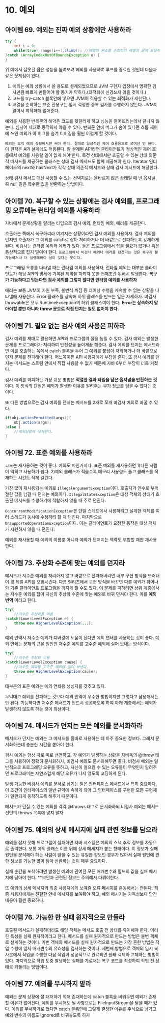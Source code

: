 # 10. 예외

## 아이템 69. 예외는 진짜 예외 상황에만 사용하라
```java
try {
    int i = 0;
    while(true) range[i++].climb(); //배열의 원소를 순회하다 배열의 끝에 도달하여 Exception이 발생하면 끝을 낸다.
}catch (ArrayIndexOutOfBoundsException e) {
}
```
위 예에서 잘못된 점은 성능을 높여보려 예외를 사용하여 루프를 종료한 것인데 다음과 같은 문제점이 있다.
1. 예외는 예외 상황에서 쓸 용도로 설계되었으므로 JVM 구현자 입장에서 명확한 검사만큼 빠르게 만들어야 할 동기가 약하다.(최적화에 신경쓰지 않을 것이다.)
2. 코드를 try-catch 블록안에 넣으면 JVM이 적용할 수 있는 최적화가 제한된다.
3. 배열을 순회하는 표준 관용구는 앞서 걱정한 중복 검사를 수행하지 않는다. JVM이 알아서 최적화해 없애준다.

예외를 사용한 반복문의 해악은 코드를 헷갈리게 하고 성능을 떨어뜨리는데서 끝나지 않는다. 심지어 제대로 동작하지 않을 수 있다. 반복문 안에 버그가 숨어 있다면 흐름 제어에 쓰인 예외가 이 버그를 숨겨 디버깅을 훨씬 어렵게 할 것이다.

`예외는 오직 예외 상황에서만 써야 한다. 절대로 일상적인 제어 흐름용으로 쓰여선 안 된다.` 이 원칙은 API 설계에도 적용된다. 잘 설계된 API라면 클라이언트가 정상적인 제어 흐름에서 예외를 사용할 일이 없게 해야 한다. 특정 상태에서만 호출할 수 있는 상태 의존적 메서드를 제공하는 클래스는 상태 검사 메서드도 함께 제공해야 한다. Iterator 인터페이스의 next와 hasNext가 각각 상태 의존적 메서드와 상태 검사 메서드에 해당한다.

상태 검사 메서드 대신 사용할 수 있는 선택지로는 올바르지 않은 상태일 때 빈 옵셔널 혹 null 같은 특수한 값을 반환하는 방법이다.

## 아이템 70. 복구할 수 있는 상황에는 검사 예외를, 프로그래밍 오류에는 런타임 예외를 사용하라
자바에서 문제상황을 알리는 타입으로 검사 예외, 런타임 예외, 에러를 제공한다.

호출하는 쪽에서 복구하리라 여겨지는 상황이라면 검사 예외를 사용하자. 검사 예외를 던지면 호출자가 그 예외를 catch로 잡아 처리하거나 더 바깥으로 전파하도록 강제하게 된다. 비검사는 런타임 예외와 에러가 있다. 둘은 프로그램에서 잡을 필요가 없거나 혹은 통상적으로 잡지 말아야 한다. `프로그램에서 비검사 예외나 에러를 던졌다는 것은 복구가 불가능하거나 더 실행해봐야 실이 많다는 뜻이다.`

프로그래밍 오류를 나타낼 때는 런타임 예외를 사용하자, 런타임 예외는 대부분 클라이언트가 해당 API의 명세에 기록된 제약을 지키지 못한 전제조건 위배시 발생한다. __복구가 가능하다고 믿는다면 검사 예외를 그렇지 않다면 런타임 예외를 사용하자__

에러는 보통 JVM이 자원 부족, 불변식 깨짐 등 더이상 수행을 계속할 수 없는 상황을 나타낼때 사용한다. Error 클래스를 상속해 하위 클래스를 만드는 일은 자제하자. 비검사 throwable은 모두 RuntimeException의 하위 클래스여야 한다. __Error는 상속하지 말아야할 뿐만 아니라 throw 문으로 직접 던지는 일도 없어야 한다.__

## 아이템 71. 필요 없는 검사 예외 사용은 피하라
검사 예외를 제대로 활용하면 API와 프로그램의 질을 높일 수 있다. 검사 예외는 발생한 문제를 프로그래머가 처리하여 안전성을 높이게끔 해준다. 검사 예외를 던지는 메서드라면 이를 호출하는 쪽에서 catch 블록을 두어 그 예외를 붙잡아 처리하거나  더 바깥으로 던져 문제를 전파해야 한다. 어느쪽이든 API 사용자에게 부담을 준다. 또 검사 예외를 던지는 메서드는 스트림 안에서 직접 사용할 수 없기 때문에 자바 8부터 부담이 더욱 커졌다.

검사 예외를 회피하는 가장 쉬운 방법은 __적절한 결과 타입을 담은 옵셔널을 반환하는 것__ 이다. 이 방식의 단점은 예외가 발생한 이유를 알려주는 부가 정보를 담을 수 없다는 것이다.

또 다른 방법으로는 검사 예외를 던지는 메서드를 2개로 쪼개 비검사 예외로 바꿀 수 있다.
```java
if(obj.actionPermitted(args)){
    obj.action(args);
}else {
    //예외상황에 대처한다.
}
```

## 아이템 72. 표준 예외를 사용하라
코드는 재사용하는 것이 좋다. 예외도 마찬가지다. 표준 예외를 재사용하면 1)다른 사람이 익히고 사용하기 쉽다. 2)예외 클래스가 적을수록 메모리 사용량도 줄고 클래스를 적재하는 시간도 적게 걸린다.

가장 많이 재사용되는 예외로 `IllegalArgumentException`이다. 호출자가 인수로 부적절한 값을 넘길 때 던지는 예외이다. `IllegalStateException`은 대상 객체의 상태가 호출된 메서드를 수행하기에 적합하지 않을 때 주로 던진다.

`ConcurrentModificationException`은 단일 스레드에서 사용하려고 설계한 객체를 여러 스레드가 동시에 수정하려 할 때 던진다. 마지막으로 `UnsupportedOperationException`이다. 이는 클라이언트가 요청한 동작을 대상 객체가 지원하지 않을 때 던진다.

예외를 재사용할 때 예외의 이름뿐 아니라 예외가 던져지는 맥락도 부합할 때만 재사용한다.

## 아이템 73. 추상화 수준에 맞는 예외를 던지라
메서드가 저수준 예외를 처리하지 않고 바깥으로 전파해버리면 내부 구현 방식을 드러내어 윗 레벨 API를 오염시킨다. 다름 릴리즈에서 구현 방식을 바꾸면 다른 예외가 튀어나와 기존 클라이언트 프로그램을 깨지게 할 수도 있다. 이 문제를 피하려면 상위 계층에서는 저수준 예외를 잡아 자신의 추상화 수준에 맞는 예외로 바꿔 던져야 한다. 이를 __예외 번역__ 이라고 한다.
```java
try{
    //저수준 추상화를 이용
}catch(LowerLevelException e) {
    throw new HigherLevelException(...);
}
```
예외 번역시 저수준 예외가 디버깅에 도움이 된다면 예외 연쇄를 사용하는 것이 좋다. 예외 연쇄는 문제의 근본 원인인 저수준 예외를 고수준 예외에 실어 보내는 방식이다.
```java
try{
    //저수준 추상화 이용
}catch(LowerLevelException cause) {
    //저수준 예외를 고수준 예외에 실어 보낸다.
    throw new HigherLevelException(cause);
}
```
대부분의 표준 예외는 예외 연쇄용 생성자를 갖추고 있다.

무턱대고 예외를 전파하는 것보다 예외 번역이 우수한 방법이지만 그렇다고 남용해서는 안 된다. 가능하다면 저수준 메서드가 반드시 성공하도록 하여 아래 계층에서는 예외가 발생하지 않도록 하는 것이 최선이다.

## 아이템 74. 메서드가 던지는 모든 예외를 문서화하라
메서드가 던지는 예외는 그 메서드를 올바로 사용하는 데 아주 중요한 정보다. 그래서 문서화하는데 충분한 시간을 쏟아야 한다.

검사 예외는 항상 따로 따로 선언하고, 각 예외가 발생하는 상황을 자바독의 @throw 태그를 사용하여 정확히 문서화하자, 비검사 예외도 문서화해두면 좋다. 비검사 예외는 일반적으로 프로그래밍 오류를 뜻하고, 자신이 일으킬 수 있는 오류들이 무엇인지 알려주면 프로그래머는 자연스럽게 해당 오류가 나지 않도록 코딩하게 된다.

발생 가능한 비검사 예외를 문서로 남기는 일은 인터페이스 메서드에서 특히 중요하다. 이 조건이 인터페이스의 일반 규약에 속하게 되어 그 인터페이스를 구현한 모든 구현체가 일관되게 동작하도록 해주기 때문이다.

메서드가 던질 수 있는 예외를 각각 @throws 태그로 문서화하되 비검사 예외는 메서드 선언의 throws 목록에 넣지 말자

## 아이템 75. 예외의 상세 메시지에 실패 관련 정보를 담으라
예외를 잡지 못해 프로그램이 실패하면 자바 시스템은 예외의 스택 추적 정보를 자동으로 출력한다. 보통 예외 클래스 이름 뒤에 상세 메세지가 붙는 형태이다. 이 정보가 실패 원인을 분석해야 하는 사람이 얻을 수 있는 유일한 정보인 경우가 많아서 실패 원인에 관한 정보를 가능한 많이 담아 반환하는 것이 매우 중요하다.

실패 순간을 포착하려면 발생한 예외에 관여된 모든 매개변수와 필드의 값을 실패 메시지에 담아야 한다. **보안과 관련된 정보는 주의해서 다뤄야한다.

또 예외의 상세 메시지와 최종 사용자에게 보여줄 오류 메시지를 혼동해서는 안된다. 최종 사용자에게는 친절한 안내 메시지를 보여줘야 하고, 예외 메시지는 가독성보다 담긴 내용이 훨씬 중요하다.

## 아이템 76. 가능한 한 실패 원자적으로 만들라
호출된 메서드가 실패하더라도 해당 객체는 메서드 호출 전 상태를 유지해야 한다. 이러한 특성을 실패 원자적이라고 한다. 메서드를 실패 원자적으로 만드는 방법은 불변 객체로 설계하는 것이다. 가변 객체의 메서드를 실패 원자적으로 만드는 가장 흔한 방법은 작업 수행에 앞서 매개변수의 유효성을 검사하는 것이다. 세번째 방법으로 객체의 임시 복사본에서 작업을 수행한 다음 작업이 성공적으로 완료되면 원래 객체와 교체하는 방법이 있다. 마지막으로 작업 도중 발생하는 실패를 가로채는 복구 코드를 작성하여 작업 전 상태로 되돌리는 방법이다.

## 아이템 77. 예외를 무시하지 말라
예외는 문제 상황에 잘 대처하기 위해 존재하는데 catch 블록을 비워두면 예외가 존재할 이유가 없어진다. 예외를 무시해도 될 사항으로는 FileInputStream을 닫을 때가 있다. 예외를 무시하기로 했다면 catch 블록안에 그렇게 결정한 이유를 주석으로 남기고 예외 변수의 이름도 ignored로 바꿔놓도록 하자
